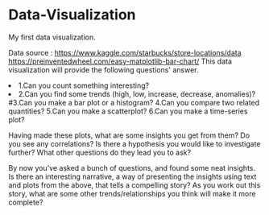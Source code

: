 # Data-Visualization
My first data visualization. 

Data source : https://www.kaggle.com/starbucks/store-locations/data
https://preinventedwheel.com/easy-matplotlib-bar-chart/
This data visualization will provide the following questions' answer. 

<li>1.Can you count something interesting?
<li>2.Can you find some trends (high, low, increase, decrease, anomalies)?
#3.Can you make a bar plot or a histogram?
4.Can you compare two related quantities?
5.Can you make a scatterplot?
6.Can you make a time-series plot?

Having made these plots, what are some insights you get from them? Do you see any correlations? Is there a hypothesis you would like to investigate further? What other questions do they lead you to ask?

By now you’ve asked a bunch of questions, and found some neat insights. Is there an interesting narrative, a way of presenting the insights using text and plots from the above, that tells a compelling story? As you work out this story, what are some other trends/relationships you think will make it more complete?
